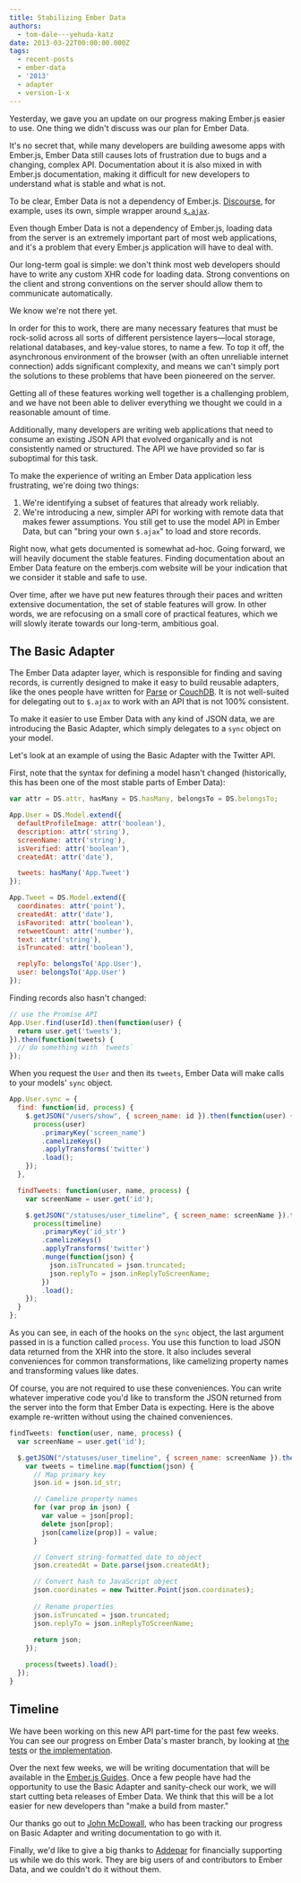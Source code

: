 ```yaml
---
title: Stabilizing Ember Data
authors:
  - tom-dale---yehuda-katz
date: 2013-03-22T00:00:00.000Z
tags:
  - recent-posts
  - ember-data
  - '2013'
  - adapter
  - version-1-x
---
```



Yesterday, we gave you an update on our progress making Ember.js easier
to use. One thing we didn't discuss was our plan for Ember Data.

It's no secret that, while many developers are building awesome apps
with Ember.js, Ember Data still causes lots of frustration due to bugs
and a changing, complex API. Documentation about it is also mixed in
with Ember.js documentation, making it difficult for new developers to
understand what is stable and what is not.

To be clear, Ember Data is not a dependency of Ember.js.
[Discourse](https://github.com/discourse/discourse), for example, uses
its own, simple wrapper around
[`$.ajax`](https://github.com/discourse/discourse/blob/master/app/assets/javascripts/discourse/models/model.js).

Even though Ember Data is not a dependency of Ember.js, loading data
from the server is an extremely important part of most web applications,
and it's a problem that every Ember.js application will have to deal
with.

Our long-term goal is simple: we don't think most web developers should
have to write any custom XHR code for loading data. Strong conventions
on the client and strong conventions on the server should allow them to
communicate automatically.

We know we're not there yet.

In order for this to work, there are many necessary features that must
be rock-solid across all sorts of different persistence layers—local
storage, relational databases, and key-value stores, to name a few. To
top it off, the asynchronous environment of the browser (with an often
unreliable internet connection) adds significant complexity, and means
we can't simply port the solutions to these problems that have been
pioneered on the server.

Getting all of these features working well together is a challenging
problem, and we have not been able to deliver everything we thought we
could in a reasonable amount of time.

Additionally, many developers are writing web applications that need to
consume an existing JSON API that evolved organically and is not
consistently named or structured. The API we have provided so far is
suboptimal for this task.

To make the experience of writing an Ember Data application less
frustrating, we're doing two things:

1. We're identifying a subset of features that already work reliably.
2. We're introducing a new, simpler API for working with remote data
   that makes fewer assumptions. You still get to use the model API
   in Ember Data, but can "bring your own `$.ajax`" to load and store
   records.

Right now, what gets documented is somewhat ad-hoc. Going forward, we
will heavily document the stable features. Finding documentation about
an Ember Data feature on the emberjs.com website will be your indication
that we consider it stable and safe to use.

Over time, after we have put new features through their paces and
written extensive documentation, the set of stable features will grow.
In other words, we are refocusing on a small core of practical features,
which we will slowly iterate towards our long-term, ambitious goal.

## The Basic Adapter

The Ember Data adapter layer, which is responsible for finding and
saving records, is currently designed to make it easy to build reusable
adapters, like the ones people have written for
[Parse](https://github.com/clintjhill/ember-parse-adapter) or
[CouchDB](https://github.com/pangratz/ember-couchdb-adapter). It is not
well-suited for delegating out to `$.ajax` to work with an API
that is not 100% consistent.

To make it easier to use Ember Data with any kind of JSON data, we
are introducing the Basic Adapter, which simply delegates to a `sync`
object on your model.

Let's look at an example of using the Basic Adapter with the Twitter API.

First, note that the syntax for defining a model hasn't changed
(historically, this has been one of the most stable parts of Ember
Data):

```javascript
var attr = DS.attr, hasMany = DS.hasMany, belongsTo = DS.belongsTo;

App.User = DS.Model.extend({
  defaultProfileImage: attr('boolean'),
  description: attr('string'),
  screenName: attr('string'),
  isVerified: attr('boolean'),
  createdAt: attr('date'),

  tweets: hasMany('App.Tweet')
});

App.Tweet = DS.Model.extend({
  coordinates: attr('point'),
  createdAt: attr('date'),
  isFavorited: attr('boolean'),
  retweetCount: attr('number'),
  text: attr('string'),
  isTruncated: attr('boolean'),

  replyTo: belongsTo('App.User'),
  user: belongsTo('App.User')
});
```

Finding records also hasn't changed:

```javascript
// use the Promise API
App.User.find(userId).then(function(user) {
  return user.get('tweets');
}).then(function(tweets) {
  // do something with `tweets`
});
```

When you request the `User` and then its `tweets`, Ember Data will make
calls to your models' `sync` object.

```javascript
App.User.sync = {
  find: function(id, process) {
    $.getJSON("/users/show", { screen_name: id }).then(function(user) {        
      process(user)                 
        .primaryKey('screen_name')
        .camelizeKeys()
        .applyTransforms('twitter')
        .load();
    });
  },

  findTweets: function(user, name, process) {
    var screenName = user.get('id');

    $.getJSON("/statuses/user_timeline", { screen_name: screenName }).then(function(timeline) {
      process(timeline)
        .primaryKey('id_str')
        .camelizeKeys()
        .applyTransforms('twitter')
        .munge(function(json) {
          json.isTruncated = json.truncated;
          json.replyTo = json.inReplyToScreenName;
        })
        .load();
    });
  }
};
```

As you can see, in each of the hooks on the `sync` object, the last
argument passed in is a function called `process`. You use this function to
load JSON data returned from the XHR into the store. It also includes
several conveniences for common transformations, like camelizing
property names and transforming values like dates.

Of course, you are not required to use these conveniences. You can write
whatever imperative code you'd like to transform the JSON returned from
the server into the form that Ember Data is expecting. Here is the above
example re-written without using the chained conveniences.

```javascript
findTweets: function(user, name, process) {
  var screenName = user.get('id');

  $.getJSON("/statuses/user_timeline", { screen_name: screenName }).then(function(timeline) {
    var tweets = timeline.map(function(json) {
      // Map primary key
      json.id = json.id_str;

      // Camelize property names
      for (var prop in json) {
        var value = json[prop];
        delete json[prop];
        json[camelize(prop)] = value;
      }

      // Convert string-formatted date to object
      json.createdAt = Date.parse(json.createdAt);

      // Convert hash to JavaScript object
      json.coordinates = new Twitter.Point(json.coordinates);
      
      // Rename properties
      json.isTruncated = json.truncated;
      json.replyTo = json.inReplyToScreenName;
      
      return json;
    });

    process(tweets).load();
  });
}
```

## Timeline

We have been working on this new API part-time for the past few weeks.
You can see our progress on Ember Data's master branch, by looking at
[the tests][1] or [the implementation][2].

[1]: https://github.com/emberjs/data/tree/master/packages/ember-data/tests/integration/adapters/basic_adapter
[2]: https://github.com/emberjs/data/blob/master/packages/ember-data/lib/adapters/basic_adapter.js

Over the next few weeks, we will be writing documentation that will be
available in the [Ember.js Guides](/guides/). Once a
few people have had the opportunity to use the Basic Adapter and
sanity-check our work, we will start cutting beta releases of Ember
Data. We think that this will be a lot easier for new developers than "make
a build from master."

Our thanks go out to [John McDowall](http://mcdowall.info), who has been
tracking our progress on Basic Adapter and writing documentation to go
with it.

Finally, we'd like to give a big thanks to
[Addepar](https://addepar.com/) for financially supporting us
while we do this work. They are big users of and contributors to Ember
Data, and we couldn't do it without them.
